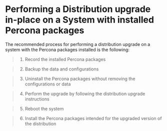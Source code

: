 # Performing a Distribution upgrade in-place on a System with installed Percona packages

The recommended process for performing a distribution upgrade on a system with
the Percona packages installed is the following:

> 
> 1. Record the installed Percona packages


> 2. Backup the data and configurations


> 3. Uninstall the Percona packages without removing the configurations or
> data


> 4. Perform the upgrade by following the distribution upgrade instructions


> 5. Reboot the system


> 6. Install the Percona packages intended for the upgraded version of the
> distribution
